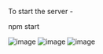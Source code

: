 To start the server -

npm start 


![image](https://github.com/user-attachments/assets/da280be3-fe8c-4d1e-b458-1566a9915289)
![image](https://github.com/user-attachments/assets/7ba707cb-db43-4a95-927f-55c269055676)
![image](https://github.com/user-attachments/assets/df888ada-b518-490c-b18f-85d45d4f2ebb)
